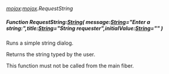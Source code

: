 _[mojox](../../modules/mojox/mojox-module.md):[mojox](../../modules/mojox/mojox-module.md).RequestString_
##### Function RequestString:[String](../../modules/wonkey/wonkey-types-string.md)( message:[String](../../modules/wonkey/wonkey-types-string.md)="Enter a string:",title:[String](../../modules/wonkey/wonkey-types-string.md)="String requester",initialValue:[String](../../modules/wonkey/wonkey-types-string.md)="" )
Runs a simple string dialog.

Returns the string typed by the user.

This function must not be called from the main fiber.
